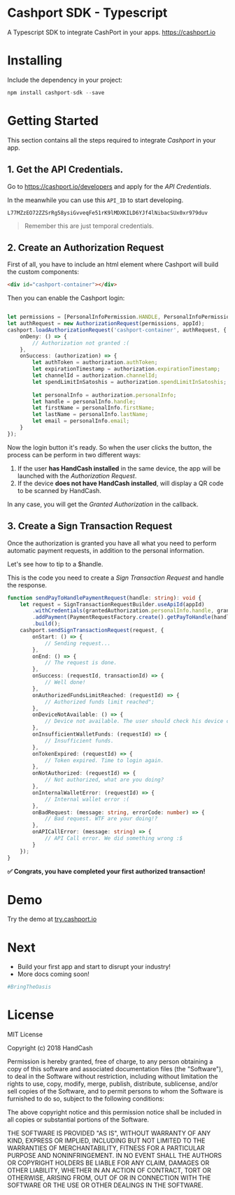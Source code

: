 # Cashport SDK - Typescript
A Typescript SDK to integrate CashPort in your apps. https://cashport.io

# Installing
Include the dependency in your project:
```javascript
npm install cashport-sdk --save
```

# Getting Started
This section contains all the steps required to integrate *Cashport* in your app.

## 1. Get the API Credentials.

Go to https://cashport.io/developers and apply for the *API Credentials*. 

In the meanwhile you can use this `API_ID` to start developing.
 
`L77MZzEO72ZZSrRg58ysiGvveqFe51rK9lMDXKILD6YJf4lNibacSUx0xr979duv`

> Remember this are just temporal credentials.

## 2. Create an Authorization Request

First of all, you have to include an html element where Cashport will build the custom components:

```html
<div id="cashport-container"></div>
```

Then you can enable the Cashport login:

```typescript

let permissions = [PersonalInfoPermission.HANDLE, PersonalInfoPermission.FIRST_NAME, PersonalInfoPermission.LAST_NAME, PersonalInfoPermission.EMAIL];
let authRequest = new AuthorizationRequest(permissions, appId);
cashport.loadAuthorizationRequest('cashport-container', authRequest, {
    onDeny: () => {
        // Authorization not granted :(
    },
    onSuccess: (authorization) => {
        let authToken = authorization.authToken;
        let expirationTimestamp = authorization.expirationTimestamp;
        let channelId = authorization.channelId;
        let spendLimitInSatoshis = authorization.spendLimitInSatoshis;
        
        let personalInfo = authorization.personalInfo;
        let handle = personalInfo.handle;
        let firstName = personalInfo.firstName;
        let lastName = personalInfo.lastName;
        let email = personalInfo.email;
    }
});
```

Now the login button it's ready. So when the user clicks the button, the process can be perform in two different ways:
1. If the user **has HandCash installed** in the same device, the app will be launched with the *Authorization Request*.
2. If the device **does not have HandCash installed**, will display a QR code to be scanned by HandCash.

In any case, you will get the *Granted Authorization* in the callback.


## 3. Create a Sign Transaction Request
Once the authorization is granted you have all what you need to perform automatic payment requests, in addition to the personal information.

Let's see how to tip to a $handle.

This is the code you need to create a *Sign Transaction Request* and handle the response. 

```typescript
function sendPayToHandlePaymentRequest(handle: string): void {
    let request = SignTransactionRequestBuilder.useApiId(appId)
        .withCredentials(grantedAuthorization.personalInfo.handle, grantedAuthorization.authToken, grantedAuthorization.channelId)
        .addPayment(PaymentRequestFactory.create().getPayToHandle(handle, 2500))
        .build();
    cashport.sendSignTransactionRequest(request, {
        onStart: () => {
            // Sending request...
        },
        onEnd: () => {
            // The request is done.
        },
        onSuccess: (requestId, transactionId) => {
            // Well done!
        },
        onAuthorizedFundsLimitReached: (requestId) => {
            // Authorized funds limit reached";
        },
        onDeviceNotAvailable: () => {
            // Device not available. The user should check his device connection.
        },
        onInsufficientWalletFunds: (requestId) => {
            // Insufficient funds.
        },
        onTokenExpired: (requestId) => {
            // Token expired. Time to login again.
        },
        onNotAuthorized: (requestId) => {
            // Not authorized, what are you doing?
        },
        onInternalWalletError: (requestId) => {
            // Internal wallet error :(
        },
        onBadRequest: (message: string, errorCode: number) => {
            // Bad request. WTF are your doing!?
        },
        onAPICallError: (message: string) => {
            // API Call error. We did something wrong :$
        }
    });
}
```

**✅ Congrats, you have completed your first authorized transaction!**

# Demo

Try the demo at [try.cashport.io](try.cashport.io)

# Next
- Build your first app and start to disrupt your industry! 
- More docs coming soon!

```python
#BringTheOasis
```

# License
MIT License

Copyright (c) 2018 HandCash

Permission is hereby granted, free of charge, to any person obtaining a copy
of this software and associated documentation files (the "Software"), to deal
in the Software without restriction, including without limitation the rights
to use, copy, modify, merge, publish, distribute, sublicense, and/or sell
copies of the Software, and to permit persons to whom the Software is
furnished to do so, subject to the following conditions:

The above copyright notice and this permission notice shall be included in all
copies or substantial portions of the Software.

THE SOFTWARE IS PROVIDED "AS IS", WITHOUT WARRANTY OF ANY KIND, EXPRESS OR
IMPLIED, INCLUDING BUT NOT LIMITED TO THE WARRANTIES OF MERCHANTABILITY,
FITNESS FOR A PARTICULAR PURPOSE AND NONINFRINGEMENT. IN NO EVENT SHALL THE
AUTHORS OR COPYRIGHT HOLDERS BE LIABLE FOR ANY CLAIM, DAMAGES OR OTHER
LIABILITY, WHETHER IN AN ACTION OF CONTRACT, TORT OR OTHERWISE, ARISING FROM,
OUT OF OR IN CONNECTION WITH THE SOFTWARE OR THE USE OR OTHER DEALINGS IN THE
SOFTWARE.